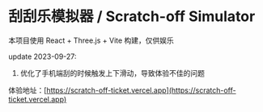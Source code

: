 # 刮刮乐模拟器 / Scratch-off Simulator

本项目使用 React + Three.js + Vite 构建，仅供娱乐

update 2023-09-27: 
1. 优化了手机端刮的时候触发上下滑动，导致体验不佳的问题

体验地址：[https://scratch-off-ticket.vercel.app](https://scratch-off-ticket.vercel.app)
